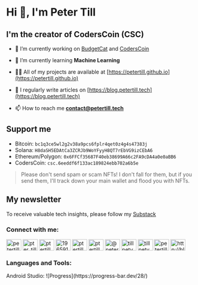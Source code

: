 # Hi 👋, I'm Peter Till #
## I'm the creator of CodersCoin (CSC)
- 🔭 I’m currently working on [BudgetCat](https://budgetcat.web.app) and [CodersCoin](https://coderscoin.github.io)

- 🌱 I’m currently learning **Machine Learning**

- 👨‍💻 All of my projects are available at [https://petertill.github.io](https://petertill.github.io)

- 📝 I regularly write articles on [https://blog.petertill.tech](https://blog.petertill.tech)

- 📫 How to reach me **contact@petertill.tech**

## Support me
* Bitcoin: `bc1q3ce5wl2g2v38a9pcs6fplr4qet0z4g4s47383j`
* Solana: `H8daSH5EDAtCa3ZCRJb9WoYFyyH8QT7rEbVG9izCEbA6`
* Ethereum/Polygon: `0x6FFCf35687F40eb38699A66c2FA9cDA4a0e0aBB6`
* CodersCoin: `csc.6eeddf6f133ac189824ebb702a6b5e`

> Please don't send spam or scam NFTs! I don't fall for them, but if you send them, I'll track down your main wallet and flood you with NFTs.

## My newsletter
To receive valuable tech insights, please follow my [Substack](https://petertill.substack.com/)

<h3 align="left">Connect with me:</h3>
<p align="left">
<a href="https://dev.to/petertill" target="blank"><img align="center" src="https://raw.githubusercontent.com/rahuldkjain/github-profile-readme-generator/master/src/images/icons/Social/devto.svg" alt="petertill" height="30" width="40" /></a>
<a href="https://twitter.com/pter_till" target="blank"><img align="center" src="https://raw.githubusercontent.com/rahuldkjain/github-profile-readme-generator/master/src/images/icons/Social/twitter.svg" alt="pter_till" height="30" width="40" /></a>
<a href="https://linkedin.com/in/ptertill" target="blank"><img align="center" src="https://raw.githubusercontent.com/rahuldkjain/github-profile-readme-generator/master/src/images/icons/Social/linked-in-alt.svg" alt="ptertill" height="30" width="40" /></a>
<a href="https://stackoverflow.com/users/19659146" target="blank"><img align="center" src="https://raw.githubusercontent.com/rahuldkjain/github-profile-readme-generator/master/src/images/icons/Social/stack-overflow.svg" alt="19659146" height="30" width="40" /></a>
<a href="https://kaggle.com/ptertill" target="blank"><img align="center" src="https://raw.githubusercontent.com/rahuldkjain/github-profile-readme-generator/master/src/images/icons/Social/kaggle.svg" alt="ptertill" height="30" width="40" /></a>
<a href="https://instagram.com/ptertill" target="blank"><img align="center" src="https://raw.githubusercontent.com/rahuldkjain/github-profile-readme-generator/master/src/images/icons/Social/instagram.svg" alt="ptertill" height="30" width="40" /></a>
<a href="https://medium.com/@petertill" target="blank"><img align="center" src="https://raw.githubusercontent.com/rahuldkjain/github-profile-readme-generator/master/src/images/icons/Social/medium.svg" alt="@petertill" height="30" width="40" /></a>
<a href="https://www.leetcode.com/tillpetya20" target="blank"><img align="center" src="https://raw.githubusercontent.com/rahuldkjain/github-profile-readme-generator/master/src/images/icons/Social/leet-code.svg" alt="tillpetya20" height="30" width="40" /></a>
<a href="https://www.hackerearth.com/tillpetya20" target="blank"><img align="center" src="https://raw.githubusercontent.com/rahuldkjain/github-profile-readme-generator/master/src/images/icons/Social/hackerearth.svg" alt="tillpetya20" height="30" width="40" /></a>
<a href="https://www.topcoder.com/members/petertill" target="blank"><img align="center" src="https://raw.githubusercontent.com/rahuldkjain/github-profile-readme-generator/master/src/images/icons/Social/topcoder.svg" alt="petertill" height="30" width="40" /></a>
<a href="/http://blog.petertill.tech/feeds/posts/default?alt=rss" target="blank"><img align="center" src="https://raw.githubusercontent.com/rahuldkjain/github-profile-readme-generator/master/src/images/icons/Social/rss.svg" alt="http://blog.petertill.tech/feeds/posts/default?alt=rss" height="30" width="40" /></a>
</p>

<h3 align="left">Languages and Tools:</h3>
Android Studio: ![Progress](https://progress-bar.dev/28/)
